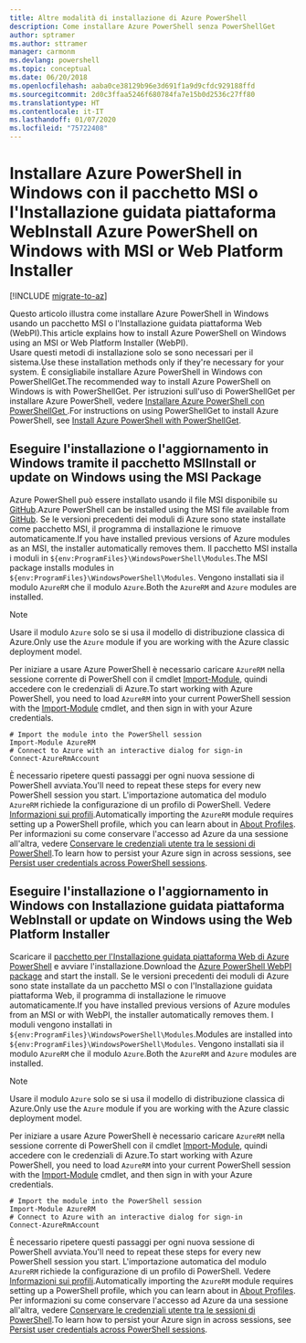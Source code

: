 ```yaml
---
title: Altre modalità di installazione di Azure PowerShell
description: Come installare Azure PowerShell senza PowerShellGet
author: sptramer
ms.author: sttramer
manager: carmonm
ms.devlang: powershell
ms.topic: conceptual
ms.date: 06/20/2018
ms.openlocfilehash: aaba0ce38129b96e3d691f1a9d9cfdc929188ffd
ms.sourcegitcommit: 2d0c3ffaa5246f680784fa7e15b0d2536c27ff80
ms.translationtype: HT
ms.contentlocale: it-IT
ms.lasthandoff: 01/07/2020
ms.locfileid: "75722408"
---
```

# <a name="install-azure-powershell-on-windows-with-msi-or-web-platform-installer"></a><span data-ttu-id="1c7ef-103">Installare Azure PowerShell in Windows con il pacchetto MSI o l'Installazione guidata piattaforma Web</span><span class="sxs-lookup"><span data-stu-id="1c7ef-103">Install Azure PowerShell on Windows with MSI or Web Platform Installer</span></span>

[!INCLUDE [migrate-to-az](../includes/migrate-to-az.md)]

<span data-ttu-id="1c7ef-104">Questo articolo illustra come installare Azure PowerShell in Windows usando un pacchetto MSI o l'Installazione guidata piattaforma Web (WebPI).</span><span class="sxs-lookup"><span data-stu-id="1c7ef-104">This article explains how to install Azure PowerShell on Windows using an MSI or Web Platform Installer (WebPI).</span></span>  
<span data-ttu-id="1c7ef-105">Usare questi metodi di installazione solo se sono necessari per il sistema.</span><span class="sxs-lookup"><span data-stu-id="1c7ef-105">Use these installation methods only if they're necessary for your system.</span></span> <span data-ttu-id="1c7ef-106">È consigliabile installare Azure PowerShell in Windows con PowerShellGet.</span><span class="sxs-lookup"><span data-stu-id="1c7ef-106">The recommended way to install Azure PowerShell on Windows is with PowerShellGet.</span></span> <span data-ttu-id="1c7ef-107">Per istruzioni sull'uso di PowerShellGet per installare Azure PowerShell, vedere [Installare Azure PowerShell con PowerShellGet ](install-azurerm-ps.md).</span><span class="sxs-lookup"><span data-stu-id="1c7ef-107">For instructions on using PowerShellGet to install Azure PowerShell, see [Install Azure PowerShell with PowerShellGet](install-azurerm-ps.md).</span></span>

## <a name="install-or-update-on-windows-using-the-msi-package"></a><span data-ttu-id="1c7ef-108">Eseguire l'installazione o l'aggiornamento in Windows tramite il pacchetto MSI</span><span class="sxs-lookup"><span data-stu-id="1c7ef-108">Install or update on Windows using the MSI Package</span></span>

<span data-ttu-id="1c7ef-109">Azure PowerShell può essere installato usando il file MSI disponibile su [GitHub](https://github.com/Azure/azure-powershell/releases/tag/v5.7.0-April2018).</span><span class="sxs-lookup"><span data-stu-id="1c7ef-109">Azure PowerShell can be installed using the MSI file available from [GitHub](https://github.com/Azure/azure-powershell/releases/tag/v5.7.0-April2018).</span></span> <span data-ttu-id="1c7ef-110">Se le versioni precedenti dei moduli di Azure sono state installate come pacchetto MSI, il programma di installazione le rimuove automaticamente.</span><span class="sxs-lookup"><span data-stu-id="1c7ef-110">If you have installed previous versions of Azure modules as an MSI, the installer automatically removes them.</span></span> <span data-ttu-id="1c7ef-111">Il pacchetto MSI installa i moduli in `${env:ProgramFiles}\WindowsPowerShell\Modules`.</span><span class="sxs-lookup"><span data-stu-id="1c7ef-111">The MSI package installs modules in `${env:ProgramFiles}\WindowsPowerShell\Modules`.</span></span> <span data-ttu-id="1c7ef-112">Vengono installati sia il modulo `AzureRM` che il modulo `Azure`.</span><span class="sxs-lookup"><span data-stu-id="1c7ef-112">Both the `AzureRM` and `Azure` modules are installed.</span></span>

> [!NOTE]
> <span data-ttu-id="1c7ef-113">Usare il modulo `Azure` solo se si usa il modello di distribuzione classica di Azure.</span><span class="sxs-lookup"><span data-stu-id="1c7ef-113">Only use the `Azure` module if you are working with the Azure classic deployment model.</span></span>

<span data-ttu-id="1c7ef-114">Per iniziare a usare Azure PowerShell è necessario caricare `AzureRM` nella sessione corrente di PowerShell con il cmdlet [Import-Module](/powershell/module/Microsoft.PowerShell.Core/Import-Module), quindi accedere con le credenziali di Azure.</span><span class="sxs-lookup"><span data-stu-id="1c7ef-114">To start working with Azure PowerShell, you need to load `AzureRM` into your current PowerShell session with the [Import-Module](/powershell/module/Microsoft.PowerShell.Core/Import-Module) cmdlet, and then sign in with your Azure credentials.</span></span>

```powershell-interactive
# Import the module into the PowerShell session
Import-Module AzureRM
# Connect to Azure with an interactive dialog for sign-in
Connect-AzureRmAccount
```

<span data-ttu-id="1c7ef-115">È necessario ripetere questi passaggi per ogni nuova sessione di PowerShell avviata.</span><span class="sxs-lookup"><span data-stu-id="1c7ef-115">You'll need to repeat these steps for every new PowerShell session you start.</span></span> <span data-ttu-id="1c7ef-116">L'importazione automatica del modulo `AzureRM` richiede la configurazione di un profilo di PowerShell. Vedere [Informazioni sui profili](/powershell/module/microsoft.powershell.core/about/about_profiles).</span><span class="sxs-lookup"><span data-stu-id="1c7ef-116">Automatically importing the `AzureRM` module requires setting up a PowerShell profile, which you can learn about in [About Profiles](/powershell/module/microsoft.powershell.core/about/about_profiles).</span></span>
<span data-ttu-id="1c7ef-117">Per informazioni su come conservare l'accesso ad Azure da una sessione all'altra, vedere [Conservare le credenziali utente tra le sessioni di PowerShell](context-persistence.md).</span><span class="sxs-lookup"><span data-stu-id="1c7ef-117">To learn how to persist your Azure sign in across sessions, see [Persist user credentials across PowerShell sessions](context-persistence.md).</span></span>

## <a name="install-or-update-on-windows-using-the-web-platform-installer"></a><span data-ttu-id="1c7ef-118">Eseguire l'installazione o l'aggiornamento in Windows con Installazione guidata piattaforma Web</span><span class="sxs-lookup"><span data-stu-id="1c7ef-118">Install or update on Windows using the Web Platform Installer</span></span>

<span data-ttu-id="1c7ef-119">Scaricare il [pacchetto per l'Installazione guidata piattaforma Web di Azure PowerShell](https://aka.ms/webpi-azps) e avviare l'installazione.</span><span class="sxs-lookup"><span data-stu-id="1c7ef-119">Download the [Azure PowerShell WebPI package](https://aka.ms/webpi-azps) and start the install.</span></span> <span data-ttu-id="1c7ef-120">Se le versioni precedenti dei moduli di Azure sono state installate da un pacchetto MSI o con l'Installazione guidata piattaforma Web, il programma di installazione le rimuove automaticamente.</span><span class="sxs-lookup"><span data-stu-id="1c7ef-120">If you have installed previous versions of Azure modules from an MSI or with WebPI, the installer automatically removes them.</span></span> <span data-ttu-id="1c7ef-121">I moduli vengono installati in `${env:ProgramFiles}\WindowsPowerShell\Modules`.</span><span class="sxs-lookup"><span data-stu-id="1c7ef-121">Modules are installed into `${env:ProgramFiles}\WindowsPowerShell\Modules`.</span></span> <span data-ttu-id="1c7ef-122">Vengono installati sia il modulo `AzureRM` che il modulo `Azure`.</span><span class="sxs-lookup"><span data-stu-id="1c7ef-122">Both the `AzureRM` and `Azure` modules are installed.</span></span>

> [!NOTE]
> <span data-ttu-id="1c7ef-123">Usare il modulo `Azure` solo se si usa il modello di distribuzione classica di Azure.</span><span class="sxs-lookup"><span data-stu-id="1c7ef-123">Only use the `Azure` module if you are working with the Azure classic deployment model.</span></span>

<span data-ttu-id="1c7ef-124">Per iniziare a usare Azure PowerShell è necessario caricare `AzureRM` nella sessione corrente di PowerShell con il cmdlet [Import-Module](/powershell/module/Microsoft.PowerShell.Core/Import-Module), quindi accedere con le credenziali di Azure.</span><span class="sxs-lookup"><span data-stu-id="1c7ef-124">To start working with Azure PowerShell, you need to load `AzureRM` into your current PowerShell session with the [Import-Module](/powershell/module/Microsoft.PowerShell.Core/Import-Module) cmdlet, and then sign in with your Azure credentials.</span></span>

```powershell-interactive
# Import the module into the PowerShell session
Import-Module AzureRM
# Connect to Azure with an interactive dialog for sign-in
Connect-AzureRmAccount
```

<span data-ttu-id="1c7ef-125">È necessario ripetere questi passaggi per ogni nuova sessione di PowerShell avviata.</span><span class="sxs-lookup"><span data-stu-id="1c7ef-125">You'll need to repeat these steps for every new PowerShell session you start.</span></span> <span data-ttu-id="1c7ef-126">L'importazione automatica del modulo `AzureRM` richiede la configurazione di un profilo di PowerShell. Vedere [Informazioni sui profili](/powershell/module/microsoft.powershell.core/about/about_profiles).</span><span class="sxs-lookup"><span data-stu-id="1c7ef-126">Automatically importing the `AzureRM` module requires setting up a PowerShell profile, which you can learn about in [About Profiles](/powershell/module/microsoft.powershell.core/about/about_profiles).</span></span>
<span data-ttu-id="1c7ef-127">Per informazioni su come conservare l'accesso ad Azure da una sessione all'altra, vedere [Conservare le credenziali utente tra le sessioni di PowerShell](context-persistence.md).</span><span class="sxs-lookup"><span data-stu-id="1c7ef-127">To learn how to persist your Azure sign in across sessions, see [Persist user credentials across PowerShell sessions](context-persistence.md).</span></span>
